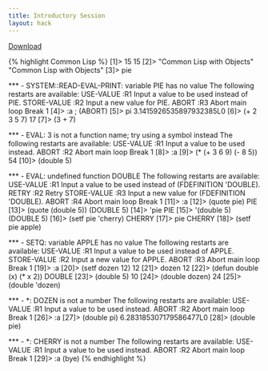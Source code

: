 ```yaml
---
title: Introductory Session
layout: hack
---
```

[Download](session1.txt)

{% highlight Common Lisp %}
[1]> 15
15
[2]> "Common Lisp with Objects"
"Common Lisp with Objects"
[3]> pie

*** - SYSTEM::READ-EVAL-PRINT: variable PIE has no value
The following restarts are available:
USE-VALUE      :R1      Input a value to be used instead of PIE.
STORE-VALUE    :R2      Input a new value for PIE.
ABORT          :R3      Abort main loop
Break 1 [4]> :a ; (ABORT)
[5]> pi
3.1415926535897932385L0
[6]> (+ 2 3 5 7)
17
[7]> (3 + 7)

*** - EVAL: 3 is not a function name; try using a symbol instead
The following restarts are available:
USE-VALUE      :R1      Input a value to be used instead.
ABORT          :R2      Abort main loop
Break 1 [8]> :a
[9]> (* (+ 3 6 9) (- 8 5))
54
[10]> (double 5)

*** - EVAL: undefined function DOUBLE
The following restarts are available:
USE-VALUE      :R1      Input a value to be used instead of (FDEFINITION 'DOUBLE).
RETRY          :R2      Retry
STORE-VALUE    :R3      Input a new value for (FDEFINITION 'DOUBLE).
ABORT          :R4      Abort main loop
Break 1 [11]> :a
[12]> (quote pie)
PIE
[13]> (quote (double 5))
(DOUBLE 5)
[14]> 'pie
PIE
[15]> '(double 5)
(DOUBLE 5)
[16]> (setf pie 'cherry)
CHERRY
[17]> pie
CHERRY
[18]> (setf pie apple)

*** - SETQ: variable APPLE has no value
The following restarts are available:
USE-VALUE      :R1      Input a value to be used instead of APPLE.
STORE-VALUE    :R2      Input a new value for APPLE.
ABORT          :R3      Abort main loop
Break 1 [19]> :a
[20]> (setf dozen 12)
12
[21]> dozen
12
[22]> (defun double (x) (* x 2))
DOUBLE
[23]> (double 5)
10
[24]> (double dozen)
24
[25]> (double 'dozen)

*** - *: DOZEN is not a number
The following restarts are available:
USE-VALUE      :R1      Input a value to be used instead.
ABORT          :R2      Abort main loop
Break 1 [26]> :a
[27]> (double pi)
6.283185307179586477L0
[28]> (double pie)

*** - *: CHERRY is not a number
The following restarts are available:
USE-VALUE      :R1      Input a value to be used instead.
ABORT          :R2      Abort main loop
Break 1 [29]> :a
(bye)
{% endhighlight %}

